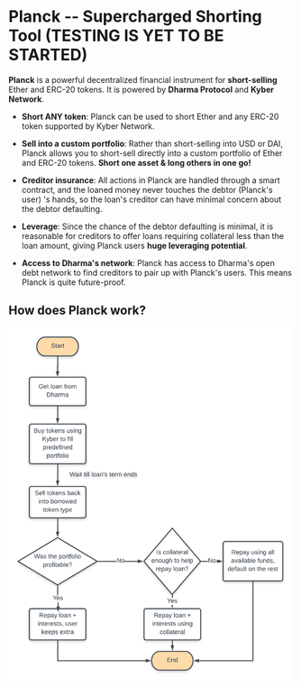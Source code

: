 # Planck -- Supercharged Shorting Tool (TESTING IS YET TO BE STARTED)

**Planck** is a powerful decentralized financial instrument for **short-selling** Ether and ERC-20 tokens. It is powered by **Dharma Protocol** and **Kyber Network**.

- **Short ANY token**: Planck can be used to short Ether and any ERC-20 token supported by Kyber Network.

- **Sell into a custom portfolio**: Rather than short-selling into USD or DAI, Planck allows you to short-sell directly into a custom portfolio of Ether and ERC-20 tokens. **Short one asset & long others in one go!**

- **Creditor insurance**: All actions in Planck are handled through a smart contract, and the loaned money never touches the debtor (Planck's user) 's hands, so the loan's creditor can have minimal concern about the debtor defaulting.

- **Leverage**: Since the chance of the debtor defaulting is minimal, it is reasonable for creditors to offer loans requiring collateral less than the loan amount, giving Planck users **huge leveraging potential**.

- **Access to Dharma's network**: Planck has access to Dharma's open debt network to find creditors to pair up with Planck's users. This means Planck is quite future-proof.

## How does Planck work?

![Planck flow chart](flowchart.png)
